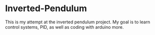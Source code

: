 # Inverted-Pendulum
This is my attempt at the inverted pendulum project. My goal is to learn control systems, PID, as well as coding with arduino more. 
